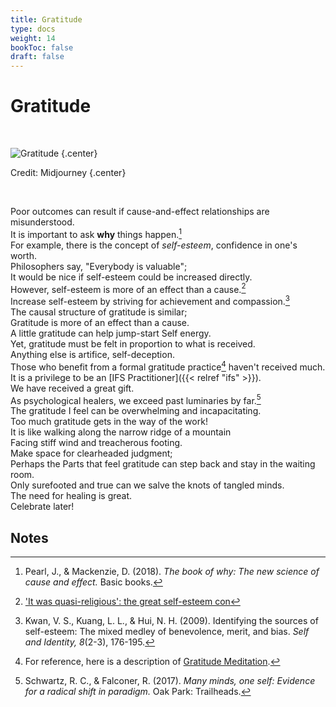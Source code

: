 ```yaml
---
title: Gratitude
type: docs
weight: 14
bookToc: false
draft: false
---
```


# Gratitude

<br/>

![Gratitude](gratitude.webp)
{.center}

Credit: Midjourney
{.center}

<br/>

Poor outcomes can result if cause-and-effect relationships are misunderstood.  
It is important to ask **why** things happen.[^judea2018]  
For example, there is the concept of *self-esteem*, confidence in one's worth.  
Philosophers say, "Everybody is valuable";  
It would be nice if self-esteem could be increased directly.  
However, self-esteem is more of an effect than a cause.[^storr2017]  
Increase self-esteem by striving for achievement and compassion.[^kwan2009]  
The causal structure of gratitude is similar;  
Gratitude is more of an effect than a cause.  
A little gratitude can help jump-start Self energy.  
Yet, gratitude must be felt in proportion to what is received.  
Anything else is artifice, self-deception.  
Those who benefit from a formal gratitude practice[^gratitude-meditation] haven't received much.  
It is a privilege to be an [IFS Practitioner]({{< relref "ifs" >}}).  
We have received a great gift.  
As psychological healers, we exceed past luminaries by far.[^schwartz2017]  
The gratitude I feel can be overwhelming and incapacitating.  
Too much gratitude gets in the way of the work!  
It is like walking along the narrow ridge of a mountain  
Facing stiff wind and treacherous footing.  
Make space for clearheaded judgment;  
Perhaps the Parts that feel gratitude can step back and stay in the waiting room.  
Only surefooted and true can we salve the knots of tangled minds.  
The need for healing is great.  
Celebrate later!

## Notes

[^judea2018]: Pearl, J., & Mackenzie, D. (2018). *The book of why: The new science of cause and effect.* Basic books.

[^schwartz2017]: Schwartz, R. C., & Falconer, R. (2017). *Many minds, one self: Evidence for a radical shift in paradigm.* Oak Park: Trailheads.

[^gratitude-meditation]: For reference, here is a description of [Gratitude Meditation](https://ggia.berkeley.edu/practice/gratitude_meditation).

[^storr2017]: ['It was quasi-religious': the great self-esteem con](https://www.theguardian.com/lifeandstyle/2017/jun/03/quasi-religious-great-self-esteem-con)

[^kwan2009]: Kwan, V. S., Kuang, L. L., & Hui, N. H. (2009). Identifying the sources of self-esteem: The mixed medley of benevolence, merit, and bias. *Self and Identity, 8*(2-3), 176-195.
